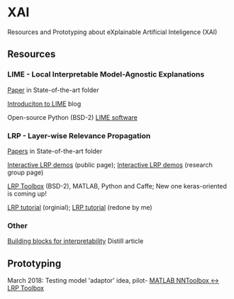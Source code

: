 # XAI
Resources and Prototyping about eXplainable Artificial Inteligence (XAI)

## Resources
### LIME - Local Interpretable Model-Agnostic Explanations
[Paper](https://github.com/NLeSC/XAI/tree/master/State-of-the-art/LIME) in State-of-the-art folder

[Introduciton to LIME](https://www.oreilly.com/learning/introduction-to-local-interpretable-model-agnostic-explanations-lime) blog

Open-source Python (BSD-2) [LIME software](https://github.com/marcotcr/lime)

### LRP - Layer-wise Relevance Propagation
[Papers](https://github.com/NLeSC/XAI/tree/master/State-of-the-art/LRP) in State-of-the-art folder

[Interactive LRP demos](http://www.heatmapping.org/) (public page);
[Interactive LRP demos](https://lrpserver.hhi.fraunhofer.de/Demos) (research group page)

[LRP Toolbox](https://github.com/sebastian-lapuschkin/lrp_toolbox) (BSD-2), MATLAB, Python and Caffe;
New one keras-oriented is coming up!

[LRP tutorial](http://www.heatmapping.org/tutorial/) (orginial);
[LRP tutorial](https://github.com/NLeSC/XAI/tree/master/Software/Python/LRP%20Tutorial) (redone by me)

### Other
[Building blocks for interpretability](https://distill.pub/2018/building-blocks/) Distill article

## Prototyping 

March 2018: Testing model 'adaptor' idea, pilot- [MATLAB NNToolbox <-> LRP Toolbox](https://github.com/NLeSC/XAI/tree/master/Software/MATLAB/NN2LRPToolboxMNISTDemo)
